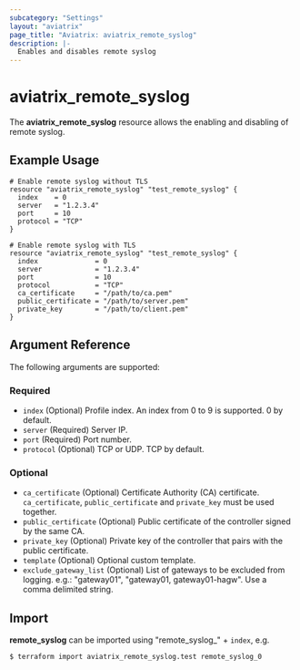 ```yaml
---
subcategory: "Settings"
layout: "aviatrix"
page_title: "Aviatrix: aviatrix_remote_syslog"
description: |-
  Enables and disables remote syslog
---
```


# aviatrix_remote_syslog

The **aviatrix_remote_syslog** resource allows the enabling and disabling of remote syslog.

## Example Usage

```hcl
# Enable remote syslog without TLS
resource "aviatrix_remote_syslog" "test_remote_syslog" {
  index    = 0
  server   = "1.2.3.4"
  port     = 10
  protocol = "TCP"
}
```

```hcl
# Enable remote syslog with TLS
resource "aviatrix_remote_syslog" "test_remote_syslog" {
  index              = 0
  server             = "1.2.3.4"
  port               = 10
  protocol           = "TCP"
  ca_certificate     = "/path/to/ca.pem"
  public_certificate = "/path/to/server.pem"
  private_key        = "/path/to/client.pem"
}
```

## Argument Reference

The following arguments are supported:

### Required
* `index` (Optional) Profile index. An index from 0 to 9 is supported. 0 by default.
* `server` (Required) Server IP.
* `port` (Required) Port number.
* `protocol` (Optional) TCP or UDP. TCP by default.

### Optional
* `ca_certificate` (Optional) Certificate Authority (CA) certificate. `ca_certificate`, `public_certificate` and `private_key` must be used together.
* `public_certificate` (Optional) Public certificate of the controller signed by the same CA.
* `private_key` (Optional) Private key of the controller that pairs with the public certificate.
* `template` (Optional) Optional custom template.
* `exclude_gateway_list` (Optional) List of gateways to be excluded from logging. e.g.: "gateway01", "gateway01, gateway01-hagw". Use a comma delimited string.

## Import

**remote_syslog** can be imported using "remote_syslog_" + `index`, e.g.

```
$ terraform import aviatrix_remote_syslog.test remote_syslog_0
```
